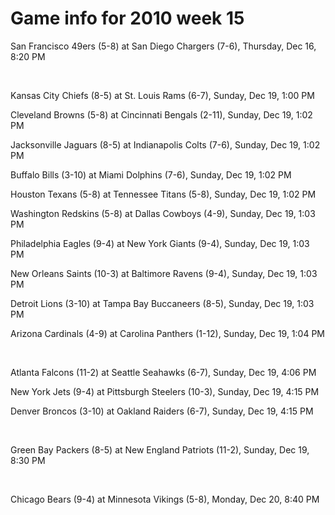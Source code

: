 # Game info for 2010 week 15

San Francisco 49ers (5-8) at San Diego Chargers (7-6), Thursday, Dec 16, 8:20 PM


<br/>

Kansas City Chiefs (8-5) at St. Louis Rams (6-7), Sunday, Dec 19, 1:00 PM

Cleveland Browns (5-8) at Cincinnati Bengals (2-11), Sunday, Dec 19, 1:02 PM

Jacksonville Jaguars (8-5) at Indianapolis Colts (7-6), Sunday, Dec 19, 1:02 PM

Buffalo Bills (3-10) at Miami Dolphins (7-6), Sunday, Dec 19, 1:02 PM

Houston Texans (5-8) at Tennessee Titans (5-8), Sunday, Dec 19, 1:02 PM

Washington Redskins (5-8) at Dallas Cowboys (4-9), Sunday, Dec 19, 1:03 PM

Philadelphia Eagles (9-4) at New York Giants (9-4), Sunday, Dec 19, 1:03 PM

New Orleans Saints (10-3) at Baltimore Ravens (9-4), Sunday, Dec 19, 1:03 PM

Detroit Lions (3-10) at Tampa Bay Buccaneers (8-5), Sunday, Dec 19, 1:03 PM

Arizona Cardinals (4-9) at Carolina Panthers (1-12), Sunday, Dec 19, 1:04 PM


<br/>

Atlanta Falcons (11-2) at Seattle Seahawks (6-7), Sunday, Dec 19, 4:06 PM

New York Jets (9-4) at Pittsburgh Steelers (10-3), Sunday, Dec 19, 4:15 PM

Denver Broncos (3-10) at Oakland Raiders (6-7), Sunday, Dec 19, 4:15 PM


<br/>

Green Bay Packers (8-5) at New England Patriots (11-2), Sunday, Dec 19, 8:30 PM


<br/>

Chicago Bears (9-4) at Minnesota Vikings (5-8), Monday, Dec 20, 8:40 PM

